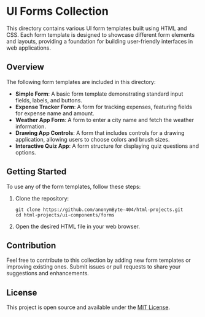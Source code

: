 <h1>UI Forms Collection</h1>

<p>This directory contains various UI form templates built using HTML and CSS. Each form template is designed to showcase different form elements and layouts, providing a foundation for building user-friendly interfaces in web applications.</p>

<h2>Overview</h2>

<p>The following form templates are included in this directory:</p>
<ul>
    <li><strong>Simple Form</strong>: A basic form template demonstrating standard input fields, labels, and buttons.</li>
    <li><strong>Expense Tracker Form</strong>: A form for tracking expenses, featuring fields for expense name and amount.</li>
    <li><strong>Weather App Form</strong>: A form to enter a city name and fetch the weather information.</li>
    <li><strong>Drawing App Controls</strong>: A form that includes controls for a drawing application, allowing users to choose colors and brush sizes.</li>
    <li><strong>Interactive Quiz App</strong>: A form structure for displaying quiz questions and options.</li>
</ul>

<h2>Getting Started</h2>
<p>To use any of the form templates, follow these steps:</p>
<ol>
    <li>Clone the repository:
        <pre><code>git clone https://github.com/anonymByte-404/html-projects.git
cd html-projects/ui-components/forms</code></pre>
    </li>
    <li>Open the desired HTML file in your web browser.</li>
</ol>

<h2>Contribution</h2>
<p>Feel free to contribute to this collection by adding new form templates or improving existing ones. Submit issues or pull requests to share your suggestions and enhancements.</p>

<h2>License</h2>
<p>This project is open source and available under the <a href="LICENSE">MIT License</a>.</p>
